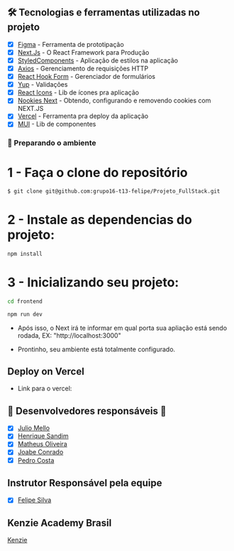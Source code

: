 ## 🛠 Tecnologias e ferramentas utilizadas no projeto

- [x] [Figma](https://www.figma.com/) - Ferramenta de prototipação
- [x] [Next.Js](https://nextjs.org/docs) - O React Framework para Produção
- [x] [StyledComponents](https://styled-components.com/) - Aplicação de estilos na aplicação
- [x] [Axios](https://axios-http.com/ptbr/docs/intro) - Gerenciamento de requisições HTTP
- [x] [React Hook Form](https://reactrouter.com/) - Gerenciador de formulários
- [x] [Yup](https://www.npmjs.com/package/yup) - Validações
- [x] [React Icons](https://react-icons.github.io/react-icons/) - Lib de ícones pra aplicação
- [x] [Nookies Next](https://www.npmjs.com/package/nookies) - Obtendo, configurando e removendo cookies com NEXT.JS
- [x] [Vercel](https://vercel.com/) - Ferramenta pra deploy da aplicação
- [x] [MUI](https://mui.com/pt/) - Lib de componentes

### 🎲 Preparando o ambiente

# 1 - Faça o clone do repositório

```bash
$ git clone git@github.com:grupo16-t13-felipe/Projeto_FullStack.git
```

# 2 - Instale as dependencias do projeto:

```bash
npm install
```

# 3 - Inicializando seu projeto:

```bash
cd frontend

npm run dev
```

- Após isso, o Next irá te informar em qual porta sua apliação está sendo rodada, EX: "http://localhost:3000"

- Prontinho, seu ambiente está totalmente configurado.

## Deploy on Vercel
 - Link para o vercel:

## 👥 Desenvolvedores responsáveis 👥 ## 

- [x] [Julio Mello](https://github.com/juliomello93)
- [x] [Henrique Sandim](https://github.com/HenriqueSandim)
- [x] [Matheus Oliveira](https://github.com/mt011997)
- [x] [Joabe Conrado](https://github.com/JoabeConrado19)
- [x] [Pedro Costa](https://github.com/pedrocosta2)
 
## Instrutor Responsável pela equipe
- [x] [Felipe Silva](https://github.com/flp-ads)

## Kenzie Academy Brasil
[Kenzie](https://kenzie.com.br/quem-somos?utm_term=kenzie+academy&utm_campaign=INSC-PER-2022-TERMOS-MARCA-SEARCH&utm_source=adwords&utm_medium=google-ads&hsa_acc=2166776305&hsa_cam=15853756022&hsa_grp=137371409172&hsa_ad=648094279880&hsa_src=g&gad=1&gclid=Cj0KCQjw6cKiBhD5ARIsAKXUdyYEIK6wHbdJVYcZrvs__hDHpGLFqvbn6MoHqlouXRq0357JBuhBUVcaAs5aEALw_wcB)
